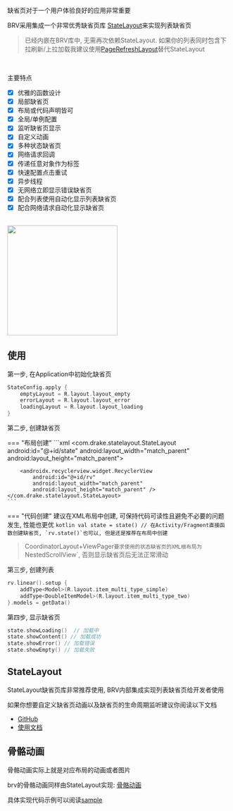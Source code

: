 缺省页对于一个用户体验良好的应用非常重要

BRV采用集成一个非常优秀缺省页库 [StateLayout](https://github.com/liangjingkanji/StateLayout)来实现列表缺省页

> 已经内嵌在BRV库中, 无需再次依赖StateLayout. 如果你的列表同时包含下拉刷新/上拉加载我建议使用[PageRefreshLayout](refresh.md)替代StateLayout

<br>

主要特点

- [x] 优雅的函数设计
- [x] 局部缺省页
- [x] 布局或代码声明皆可
- [x] 全局/单例配置
- [x] 监听缺省页显示
- [x] 自定义动画
- [x] 多种状态缺省页
- [x] 网络请求回调
- [x] 传递任意对象作为标签
- [x] 快速配置点击重试
- [x] 异步线程
- [x] 无网络立即显示错误缺省页
- [x] 配合列表使用自动化显示列表缺省页
- [x] 配合网络请求自动化显示缺省页

<br>

<img src="https://i.loli.net/2021/08/14/cliN9VtnAfjb1Z4.gif" width="250"/>


## 使用

第一步, 在Application中初始化缺省页

```kotlin
StateConfig.apply {
    emptyLayout = R.layout.layout_empty
    errorLayout = R.layout.layout_error
    loadingLayout = R.layout.layout_loading
}
```

第二步, 创建缺省页

=== "布局创建"
    ```xml
    <com.drake.statelayout.StateLayout
        android:id="@+id/state"
        android:layout_width="match_parent"
        android:layout_height="match_parent">

        <androidx.recyclerview.widget.RecyclerView
            android:id="@+id/rv"
            android:layout_width="match_parent"
            android:layout_height="match_parent" />
    </com.drake.statelayout.StateLayout>
    ```
=== "代码创建"
    建议在XML布局中创建, 可保持代码可读性且避免不必要的问题发生, 性能也更优
    ```kotlin
    val state = state() // 在Activity/Fragment直接函数创建缺省页, `rv.state()`也可以, 但是还是推荐在布局中创建
    ```

> CoordinatorLayout+ViewPager`要求使用的状态缺省页的XML根布局为`NestedScrollView`, 否则显示缺省页后无法正常滑动

第三步, 创建列表

```kotlin
rv.linear().setup {
    addType<Model>(R.layout.item_multi_type_simple)
    addType<DoubleItemModel>(R.layout.item_multi_type_two)
}.models = getData()
```

第四步, 显示缺省页
```kotlin
state.showLoading()  // 加载中
state.showContent() // 加载成功
state.showError() // 加载错误
state.showEmpty() // 加载失败
```

## StateLayout

StateLayout缺省页库非常推荐使用, BRV内部集成实现列表缺省页给开发者使用

如果你想要自定义缺省页动画以及缺省页的生命周期监听建议你阅读以下文档

- [GitHub](https://github.com/liangjingkanji/StateLayout/)
- [使用文档](https://liangjingkanji.github.io/StateLayout)

## 骨骼动画

骨骼动画实际上就是对应布局的动画或者图片

brv的骨骼动画同样由StateLayout实现: [骨骼动画](https://liangjingkanji.github.io/StateLayout/skeleton/)

具体实现代码示例可以阅读[sample](https://github.com/liangjingkanji/BRV/blob/857e33e2bbc80bbdb9b5dec364012ff353b74d5a/sample/src/main/java/com/drake/brv/sample/ui/fragment/SkeletonFragment.kt)
